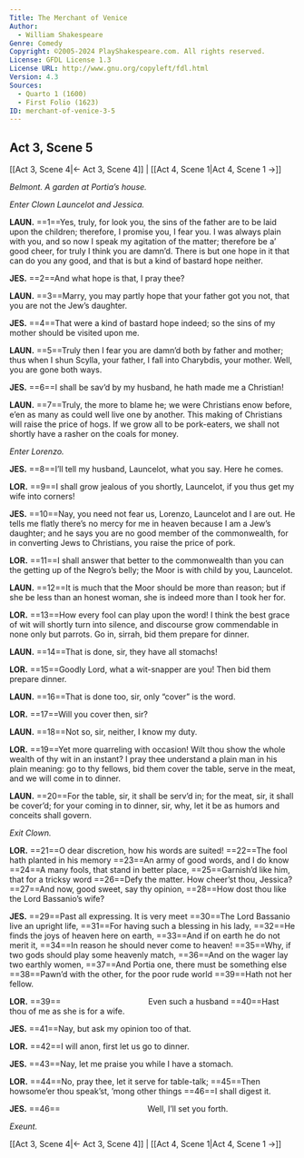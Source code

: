 ```yaml
---
Title: The Merchant of Venice
Author: 
  - William Shakespeare
Genre: Comedy
Copyright: ©2005-2024 PlayShakespeare.com. All rights reserved.
License: GFDL License 1.3
License URL: http://www.gnu.org/copyleft/fdl.html
Version: 4.3
Sources:
  - Quarto 1 (1600)
  - First Folio (1623)
ID: merchant-of-venice-3-5
---
```


## Act 3, Scene 5
[[Act 3, Scene 4|← Act 3, Scene 4]] | [[Act 4, Scene 1|Act 4, Scene 1 →]]

*Belmont. A garden at Portia’s house.*

*Enter Clown Launcelot and Jessica.*

**LAUN.**
==1==Yes, truly, for look you, the sins of the father are to be laid upon the children; therefore, I promise you, I fear you. I was always plain with you, and so now I speak my agitation of the matter; therefore be a’ good cheer, for truly I think you are damn’d. There is but one hope in it that can do you any good, and that is but a kind of bastard hope neither.

**JES.**
==2==And what hope is that, I pray thee?

**LAUN.**
==3==Marry, you may partly hope that your father got you not, that you are not the Jew’s daughter.

**JES.**
==4==That were a kind of bastard hope indeed; so the sins of my mother should be visited upon me.

**LAUN.**
==5==Truly then I fear you are damn’d both by father and mother; thus when I shun Scylla, your father, I fall into Charybdis, your mother. Well, you are gone both ways.

**JES.**
==6==I shall be sav’d by my husband, he hath made me a Christian!

**LAUN.**
==7==Truly, the more to blame he; we were Christians enow before, e’en as many as could well live one by another. This making of Christians will raise the price of hogs. If we grow all to be pork-eaters, we shall not shortly have a rasher on the coals for money.

*Enter Lorenzo.*

**JES.**
==8==I’ll tell my husband, Launcelot, what you say. Here he comes.

**LOR.**
==9==I shall grow jealous of you shortly, Launcelot, if you thus get my wife into corners!

**JES.**
==10==Nay, you need not fear us, Lorenzo, Launcelot and I are out. He tells me flatly there’s no mercy for me in heaven because I am a Jew’s daughter; and he says you are no good member of the commonwealth, for in converting Jews to Christians, you raise the price of pork.

**LOR.**
==11==I shall answer that better to the commonwealth than you can the getting up of the Negro’s belly; the Moor is with child by you, Launcelot.

**LAUN.**
==12==It is much that the Moor should be more than reason; but if she be less than an honest woman, she is indeed more than I took her for.

**LOR.**
==13==How every fool can play upon the word! I think the best grace of wit will shortly turn into silence, and discourse grow commendable in none only but parrots. Go in, sirrah, bid them prepare for dinner.

**LAUN.**
==14==That is done, sir, they have all stomachs!

**LOR.**
==15==Goodly Lord, what a wit-snapper are you! Then bid them prepare dinner.

**LAUN.**
==16==That is done too, sir, only “cover” is the word.

**LOR.**
==17==Will you cover then, sir?

**LAUN.**
==18==Not so, sir, neither, I know my duty.

**LOR.**
==19==Yet more quarreling with occasion! Wilt thou show the whole wealth of thy wit in an instant? I pray thee understand a plain man in his plain meaning: go to thy fellows, bid them cover the table, serve in the meat, and we will come in to dinner.

**LAUN.**
==20==For the table, sir, it shall be serv’d in; for the meat, sir, it shall be cover’d; for your coming in to dinner, sir, why, let it be as humors and conceits shall govern.

*Exit Clown.*

**LOR.**
==21==O dear discretion, how his words are suited!
==22==The fool hath planted in his memory
==23==An army of good words, and I do know
==24==A many fools, that stand in better place,
==25==Garnish’d like him, that for a tricksy word
==26==Defy the matter. How cheer’st thou, Jessica?
==27==And now, good sweet, say thy opinion,
==28==How dost thou like the Lord Bassanio’s wife?

**JES.**
==29==Past all expressing. It is very meet
==30==The Lord Bassanio live an upright life,
==31==For having such a blessing in his lady,
==32==He finds the joys of heaven here on earth,
==33==And if on earth he do not merit it,
==34==In reason he should never come to heaven!
==35==Why, if two gods should play some heavenly match,
==36==And on the wager lay two earthly women,
==37==And Portia one, there must be something else
==38==Pawn’d with the other, for the poor rude world
==39==Hath not her fellow.

**LOR.**
==39==           Even such a husband
==40==Hast thou of me as she is for a wife.

**JES.**
==41==Nay, but ask my opinion too of that.

**LOR.**
==42==I will anon, first let us go to dinner.

**JES.**
==43==Nay, let me praise you while I have a stomach.

**LOR.**
==44==No, pray thee, let it serve for table-talk;
==45==Then howsome’er thou speak’st, ’mong other things
==46==I shall digest it.

**JES.**
==46==           Well, I’ll set you forth.

*Exeunt.*

[[Act 3, Scene 4|← Act 3, Scene 4]] | [[Act 4, Scene 1|Act 4, Scene 1 →]]